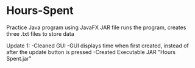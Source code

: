 # Hours-Spent
Practice Java program using JavaFX
JAR file runs the program, creates three .txt files to store data

Update 1:
-Cleaned GUI
-GUI displays time when first created, instead of after the update button is pressed
-Created Executable JAR "Hours Spent.jar"
